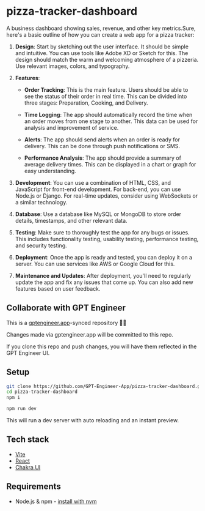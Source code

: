 # pizza-tracker-dashboard

A business dashboard showing sales, revenue, and other key metrics.Sure, here's a basic outline of how you can create a web app for a pizza tracker:

1. **Design**: Start by sketching out the user interface. It should be simple and intuitive. You can use tools like Adobe XD or Sketch for this. The design should match the warm and welcoming atmosphere of a pizzeria. Use relevant images, colors, and typography.

2. **Features**:

   - **Order Tracking**: This is the main feature. Users should be able to see the status of their order in real time. This can be divided into three stages: Preparation, Cooking, and Delivery.

   - **Time Logging**: The app should automatically record the time when an order moves from one stage to another. This data can be used for analysis and improvement of service.

   - **Alerts**: The app should send alerts when an order is ready for delivery. This can be done through push notifications or SMS.

   - **Performance Analysis**: The app should provide a summary of average delivery times. This can be displayed in a chart or graph for easy understanding.

3. **Development**: You can use a combination of HTML, CSS, and JavaScript for front-end development. For back-end, you can use Node.js or Django. For real-time updates, consider using WebSockets or a similar technology.

4. **Database**: Use a database like MySQL or MongoDB to store order details, timestamps, and other relevant data.

5. **Testing**: Make sure to thoroughly test the app for any bugs or issues. This includes functionality testing, usability testing, performance testing, and security testing.

6. **Deployment**: Once the app is ready and tested, you can deploy it on a server. You can use services like AWS or Google Cloud for this.

7. **Maintenance and Updates**: After deployment, you'll need to regularly update the app and fix any issues that come up. You can also add new features based on user feedback.

## Collaborate with GPT Engineer

This is a [gptengineer.app](https://gptengineer.app)-synced repository 🌟🤖

Changes made via gptengineer.app will be committed to this repo.

If you clone this repo and push changes, you will have them reflected in the GPT Engineer UI.

## Setup

```sh
git clone https://github.com/GPT-Engineer-App/pizza-tracker-dashboard.git
cd pizza-tracker-dashboard
npm i
```

```sh
npm run dev
```

This will run a dev server with auto reloading and an instant preview.

## Tech stack

- [Vite](https://vitejs.dev/)
- [React](https://react.dev/)
- [Chakra UI](https://chakra-ui.com/)

## Requirements

- Node.js & npm - [install with nvm](https://github.com/nvm-sh/nvm#installing-and-updating)
